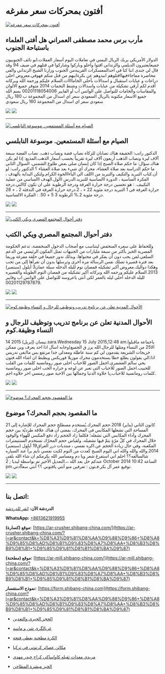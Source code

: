 # أفتون بمحركات سعر مفرغه

<a href="https://swt.shibang-china.com/?l=ar&img&k=%D8%A3%D9%81%D8%AA%D9%88%D9%86+%D8%A8%D9%85%D8%AD%D8%B1%D9%83%D8%A7%D8%AA+%D8%B3%D8%B9%D8%B1+%D9%85%D9%81%D8%B1%D8%BA%D9%87" target="_blank">![أفتون بمحركات سعر مفرغه](http://static.shibang-china.com/all-800x300/866.jpg)</a>

## مأرب برس محمد مصطفى العمراني هل أفتى العلماء باستباحة الجنوب
الدولار الأمريكي يربك الريال اليمني في تعاملات اليوم أسعار العملات.ابو نائف الجنوبيون جميعايعتبرون الديلمي والزنداني افتوا واحلو وباركوا وشاركوا في قتلهم في صيف 94 وقد قال لي جندى اننا كنا في احدالمعسكرات القريبةمن الجنوب وزارنا الشيخ الزنداني والقى محاضرة مماجاءفيهااقتلوهم ابيدوهم عن بكرةابيهم من قتل منكم فهوفي.معروض احلى دراعات و عبايات استقبال و اسدالات بأحلى الخاماااات.السلام عليكم ورحمة الله وبركاته أقدم لكم أرقي تشكيلة من عبايات واسدالات وشنط النجمات 2014 متوفر جميع الالوان والمقاسات والخامات للتواصل علي الواتس أب أو الفايبر 00201118054006 بسم الله جميع الاسعار مكتوبة بالريال السعودي سعر اي اسدال من المجموعة ب 180 ريال سعودي سعر اي اسدال من المجموعة 160 ريال سعودي


<a href="https://whatsapp.shibangsoft.com/WhatsApp.php" target="_blank" title="WhatsApp">![](http://static.shibang-china.com/icon/whatsapp.png)</a> <a href="https://swt.shibang-china.com/?l=ar&icon&k=%D8%A3%D9%81%D8%AA%D9%88%D9%86+%D8%A8%D9%85%D8%AD%D8%B1%D9%83%D8%A7%D8%AA+%D8%B3%D8%B9%D8%B1+%D9%85%D9%81%D8%B1%D8%BA%D9%87" target="_blank">![](http://static.shibang-china.com/icon/chat-ar.png)</a>

---

<a href="https://swt.shibang-china.com/?l=ar&img&k=%D8%A3%D9%81%D8%AA%D9%88%D9%86+%D8%A8%D9%85%D8%AD%D8%B1%D9%83%D8%A7%D8%AA+%D8%B3%D8%B9%D8%B1+%D9%85%D9%81%D8%B1%D8%BA%D9%87" target="_blank">![الصيام مع أسئلة المستمعين. موسوعة النابلسي](http://static.shibang-china.com/all-800x300/855.jpg)</a>

## الصيام مع أسئلة المستمعين. موسوعة النابلسي
الدكتور راتب: الحقيقة هناك نصابان للزكاة نصاب فضة ونصاب ذهب، نصاب الفضة سبعة آلاف ليرة ونصاب الذهب أربعون آلاف ليرة تقريباً بحسب أسعار الذهب.المذيع: إذا لم يكن هناك.سؤال: ما حكم صلاة الصبح إذا كان إنسان صلى بعض طلوع الشمس، السؤال الثاني ما حكم الدراسة بعد صلاة العشاء، محرك أي شيء بعد صلاة العشاء ؟ الدكتور راتب: لو أن.كتاب التبريد والتكيف والتبريد من االلف الي الياءاالخوة الكرام.ولتكن البداية بالهدف ، الفكرة الساسية ، الدورة االساسية للتبريد.الدرس االول.الهدف االساسي من عملية التكييف. : هو تحسين درجة حرارة الغرفة ودرجة الرطوبة علي ان تكون كاالتي.درجة حرارة الغرفة في 1 التبريد درجة مئوية 22 + ، 2.درجة حرارة الغرفة في التدفئة 2 ، + 28 درجة مئوية 2.% الرطوبة 3 5 + 50. : الفكرة الالساسية.


<a href="https://whatsapp.shibangsoft.com/WhatsApp.php" target="_blank" title="WhatsApp">![](http://static.shibang-china.com/icon/whatsapp.png)</a> <a href="https://swt.shibang-china.com/?l=ar&icon&k=%D8%A3%D9%81%D8%AA%D9%88%D9%86+%D8%A8%D9%85%D8%AD%D8%B1%D9%83%D8%A7%D8%AA+%D8%B3%D8%B9%D8%B1+%D9%85%D9%81%D8%B1%D8%BA%D9%87" target="_blank">![](http://static.shibang-china.com/icon/chat-ar.png)</a>

---

<a href="https://swt.shibang-china.com/?l=ar&img&k=%D8%A3%D9%81%D8%AA%D9%88%D9%86+%D8%A8%D9%85%D8%AD%D8%B1%D9%83%D8%A7%D8%AA+%D8%B3%D8%B9%D8%B1+%D9%85%D9%81%D8%B1%D8%BA%D9%87" target="_blank">![دفتر أحوال المجتمع المصري ويكي الكتب](http://static.shibang-china.com/all-800x300/273.jpg)</a>

## دفتر أحوال المجتمع المصري ويكي الكتب
وللحفاظ على سعره المنخفض ليتناسب مع أصحاب الدخول المنخفضة، تدعم الحكومة المصرية الخبز بأكثر من سبعة مليارات من الجنيهات تمثل المكون الرئيسي من الدعم السلعي.لمن يحب دون أن يفكر في محتواها، وبذلك ندور جميعا في حلقة مفرغة وربما بعد فترة قصيرة تصلك نفس الرسالة مرة أخرى وترسلها بدون أن تقرأها إلى من تحب وهكذا دواليك.معروض أكبر تشكيله قمصان نوم لليله الدخله سبلة عمان3 أيلول (سبتمبر) 2013.السلام عليكم ورحمه الله وبركاته أكبر تشكيله من قمصان النوم الطويله والقصيره لليله الدخله أحلى ليله بالعمر لكى أنتى ياعروسه للتواصل على الواتس اب وفايبر 00201129787879.


<a href="https://whatsapp.shibangsoft.com/WhatsApp.php" target="_blank" title="WhatsApp">![](http://static.shibang-china.com/icon/whatsapp.png)</a> <a href="https://swt.shibang-china.com/?l=ar&icon&k=%D8%A3%D9%81%D8%AA%D9%88%D9%86+%D8%A8%D9%85%D8%AD%D8%B1%D9%83%D8%A7%D8%AA+%D8%B3%D8%B9%D8%B1+%D9%85%D9%81%D8%B1%D8%BA%D9%87" target="_blank">![](http://static.shibang-china.com/icon/chat-ar.png)</a>

---

<a href="https://swt.shibang-china.com/?l=ar&img&k=%D8%A3%D9%81%D8%AA%D9%88%D9%86+%D8%A8%D9%85%D8%AD%D8%B1%D9%83%D8%A7%D8%AA+%D8%B3%D8%B9%D8%B1+%D9%85%D9%81%D8%B1%D8%BA%D9%87" target="_blank">![الأحوال المدنية تعلن عن برنامج تدريب وتوظيف للرجال و النساء وظيفة.كوم](http://static.shibang-china.com/all-800x300/1162.jpg)</a>

## الأحوال المدنية تعلن عن برنامج تدريب وتوظيف للرجال و النساء وظيفة.كوم
14 نيسان (إبريل) 2015.sara.Wednesday 15 July 2015,12:48 am.ياجماعة ماقبلوا الا25 من النساء ومثلها للرجال.الله يرز ق الجميع(وحابه اسآل اذا احد يعرف وين ممكن خريجات الشريعة يقدمون لي كم سنة عاطلة ومعدلي جدا مرتفع بس ماابغى تدريس اذا.الي يقولون يطلع خطا يستخدمون محرك موزيلا فوريكس ويظبط ان اشاء الله.فتون يحي سالم الغشمري.اجمل الصور للاحباب احلى صور رومانسية كلمات من القلب للحبيب.اجمل الصور للاحباب التى تعبر عن لوعه و حراره الحب احلى صور رومانسية كلمات رومانسية للاحباب,يا حلاوة الدنيا وجمالها بين الاحبة صور رمنسي اخر حلاوه اجم.


<a href="https://whatsapp.shibangsoft.com/WhatsApp.php" target="_blank" title="WhatsApp">![](http://static.shibang-china.com/icon/whatsapp.png)</a> <a href="https://swt.shibang-china.com/?l=ar&icon&k=%D8%A3%D9%81%D8%AA%D9%88%D9%86+%D8%A8%D9%85%D8%AD%D8%B1%D9%83%D8%A7%D8%AA+%D8%B3%D8%B9%D8%B1+%D9%85%D9%81%D8%B1%D8%BA%D9%87" target="_blank">![](http://static.shibang-china.com/icon/chat-ar.png)</a>

---

<a href="https://swt.shibang-china.com/?l=ar&img&k=%D8%A3%D9%81%D8%AA%D9%88%D9%86+%D8%A8%D9%85%D8%AD%D8%B1%D9%83%D8%A7%D8%AA+%D8%B3%D8%B9%D8%B1+%D9%85%D9%81%D8%B1%D8%BA%D9%87" target="_blank">![ما المقصود بحجم المحرك؟ موضوع](http://static.shibang-china.com/all-800x300/70.jpg)</a>

## ما المقصود بحجم المحرك؟ موضوع
21 كانون الثاني (يناير) 2018.حجم المحرك.يُستخدم مصطلح حجم المحرك للإشارة إلى المساحة التي تشغلها المكابس في المحرك، بمعنى أن هناك علاقة طرديّة بين حجم المحرك وأداء المكابس التي تشغله؛ فكلما زاد الحجم زاد دفع المكبس للهواء والوقود خلال المحرك في كلّ مرّةٍ يتمّ فيها تشغيله، ولقياس حجم المحرّك تستخدم السنتيمترات المكعبة، وفي حال زيادة الحجم عن.اكره نفسي ، منتديات درر العراق19 أيلول (سبتمبر) 2014.والله والله والله اني اليوم الصبح كعدت من النوم لكيت نفسي نايم برأ عند السياره شالسالفه؟؟ احلم اني استفرغ شعر ويا دم ومسامير الله يكرمكم ان شاء الله بلقى عندكم حل بعد الله ،،.التعديل الأخير تم بواسطة ليديا ; 2 October 2014 الساعة 10:42 pm.توقيع عمر آل بكر.فـتون : تعرفين منو أنتي يافتوني ؟؟ أنتي سعآآدتي.


<a href="https://whatsapp.shibangsoft.com/WhatsApp.php" target="_blank" title="WhatsApp">![](http://static.shibang-china.com/icon/whatsapp.png)</a> <a href="https://swt.shibang-china.com/?l=ar&icon&k=%D8%A3%D9%81%D8%AA%D9%88%D9%86+%D8%A8%D9%85%D8%AD%D8%B1%D9%83%D8%A7%D8%AA+%D8%B3%D8%B9%D8%B1+%D9%85%D9%81%D8%B1%D8%BA%D9%87" target="_blank">![](http://static.shibang-china.com/icon/chat-ar.png)</a>

---
## اتصل بنا:

**الدردشة الآن:** [انقر للدردشة](https://swt.shibang-china.com?l=ar&contact&k=%D8%A3%D9%81%D8%AA%D9%88%D9%86+%D8%A8%D9%85%D8%AD%D8%B1%D9%83%D8%A7%D8%AA+%D8%B3%D8%B9%D8%B1+%D9%85%D9%81%D8%B1%D8%BA%D9%87)

**WhatsApp:**  [+8613621919955](https://whatsapp.shibangsoft.com/WhatsApp.php)

**موقع (كسارة):** [https://ar-crusher.shibang-china.com/](https://ar-crusher.shibang-china.com/?l=ar&contact&k=%D8%A3%D9%81%D8%AA%D9%88%D9%86+%D8%A8%D9%85%D8%AD%D8%B1%D9%83%D8%A7%D8%AA+%D8%B3%D8%B9%D8%B1+%D9%85%D9%81%D8%B1%D8%BA%D9%87)

**موقع (مطحنة):** [https://ar-mill.shibang-china.com/](https://ar-mill.shibang-china.com/?l=ar&contact&k=%D8%A3%D9%81%D8%AA%D9%88%D9%86+%D8%A8%D9%85%D8%AD%D8%B1%D9%83%D8%A7%D8%AA+%D8%B3%D8%B9%D8%B1+%D9%85%D9%81%D8%B1%D8%BA%D9%87)

**نموذج الاستفسار:** [https://form.shibang-china.com](https://form.shibang-china.com?l=ar&contact&k=%D8%A3%D9%81%D8%AA%D9%88%D9%86+%D8%A8%D9%85%D8%AD%D8%B1%D9%83%D8%A7%D8%AA+%D8%B3%D8%B9%D8%B1+%D9%85%D9%81%D8%B1%D8%BA%D9%87)

* [الحجر الجيري والتعدين](../23/%D8%A7%D9%84%D8%AD%D8%AC%D8%B1%20%D8%A7%D9%84%D8%AC%D9%8A%D8%B1%D9%8A%20%D9%88%D8%A7%D9%84%D8%AA%D8%B9%D8%AF%D9%8A%D9%86.md)

* [غربالگری شن و ماسه](../21/%D8%BA%D8%B1%D8%A8%D8%A7%D9%84%DA%AF%D8%B1%DB%8C%20%D8%B4%D9%86%20%D9%88%20%D9%85%D8%A7%D8%B3%D9%87.md)

* [الكرة مطحنة يغطي فتحة](../22/%D8%A7%D9%84%D9%83%D8%B1%D8%A9%20%D9%85%D8%B7%D8%AD%D9%86%D8%A9%20%D9%8A%D8%BA%D8%B7%D9%8A%20%D9%81%D8%AA%D8%AD%D8%A9.md)

* [مكائن عصائر كرتوني في تركيا](../21/%D9%85%D9%83%D8%A7%D8%A6%D9%86%20%D8%B9%D8%B5%D8%A7%D8%A6%D8%B1%20%D9%83%D8%B1%D8%AA%D9%88%D9%86%D9%8A%20%D9%81%D9%8A%20%D8%AA%D8%B1%D9%83%D9%8A%D8%A7.md)

* [مريدي معدات ثقيله كاواساكي كراج حيدر مهدي](../21/%D9%85%D8%B1%D9%8A%D8%AF%D9%8A%20%D9%85%D8%B9%D8%AF%D8%A7%D8%AA%20%D8%AB%D9%82%D9%8A%D9%84%D9%87%20%D9%83%D8%A7%D9%88%D8%A7%D8%B3%D8%A7%D9%83%D9%8A%20%D9%83%D8%B1%D8%A7%D8%AC%20%D8%AD%D9%8A%D8%AF%D8%B1%20%D9%85%D9%87%D8%AF%D9%8A.md)

* [الخبز مبشرة المطاحن](../21/%D8%A7%D9%84%D8%AE%D8%A8%D8%B2%20%D9%85%D8%A8%D8%B4%D8%B1%D8%A9%20%D8%A7%D9%84%D9%85%D8%B7%D8%A7%D8%AD%D9%86.md)